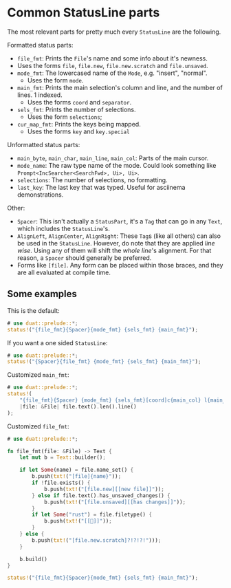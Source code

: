 # Common StatusLine parts

The most relevant parts for pretty much every `StatusLine` are the following.

Formatted status parts:

- `file_fmt`: Prints the `File`'s name and some info about it's newness.
- Uses the forms `file`, `file.new`, `file.new.scratch` and `file.unsaved`.
- `mode_fmt`: The lowercased name of the `Mode`, e.g. "insert", "normal".
  - Uses the form `mode`.
- `main_fmt`: Prints the main selection's column and line, and the number of 
  lines. 1 indexed.
  - Uses the forms `coord` and `separator`.
- `sels_fmt`: Prints the number of selections.
  - Uses the form `selections`;
- `cur_map_fmt`: Prints the keys being mapped.
  - Uses the forms `key` and `key.special`

Unformatted status parts:

- `main_byte`, `main_char`, `main_line`, `main_col`: Parts of the main cursor.
- `mode_name`: The raw type name of the mode. Could look something like 
  `Prompt<IncSearcher<SearchFwd>, Ui>, Ui>`.
- `selections`: The number of selections, no formatting.
- `last_key`: The last key that was typed. Useful for asciinema demonstrations. 

Other:

- `Spacer`: This isn't actually a `StatusPart`, it's a `Tag` that can go in any 
  `Text`, which includes the `StatusLine`'s.
- `AlignLeft`, `AlignCenter`, `AlignRight`: These `Tag`s (like all others) can 
  also be used in the `StatusLine`. However, do note that they are applied 
  _line wise_. Using any of them will shift the _whole line_'s alignment. For 
  that reason, a `Spacer` should generally be preferred.
- Forms like `[file]`. Any form can be placed within those braces, and they are 
  all evaluated at compile time.

## Some examples

This is the default:

```rust
# use duat::prelude::*;
status!("{file_fmt}{Spacer}{mode_fmt} {sels_fmt} {main_fmt}");
```

If you want a one sided `StatusLine`:

```rust
# use duat::prelude::*;
status!("{Spacer}{file_fmt} {mode_fmt} {sels_fmt} {main_fmt}");
```

Customized `main_fmt`:

```rust
# use duat::prelude::*;
status!(
    "{file_fmt}{Spacer} {mode_fmt} {sels_fmt}[coord]c{main_col} l{main_line}[separator]|[coord]{}",
    |file: &File| file.text().len().line()
);
```

Customized `file_fmt`:

```rust
# use duat::prelude::*;

fn file_fmt(file: &File) -> Text {
    let mut b = Text::builder();

    if let Some(name) = file.name_set() {
        b.push(txt!("[file]{name}"));
        if !file.exists() {
            b.push(txt!("[file.new][[new file]]"));
        } else if file.text().has_unsaved_changes() {
            b.push(txt!("[file.unsaved][[has changes]]"));
        }
        if let Some("rust") = file.filetype() {
            b.push(txt!("[[🦀]]"));
        }
    } else {
        b.push(txt!("[file.new.scratch]?!?!?!")));
    }

    b.build()
}

status!("{file_fmt}{Spacer}{mode_fmt} {sels_fmt} {main_fmt}");
```
